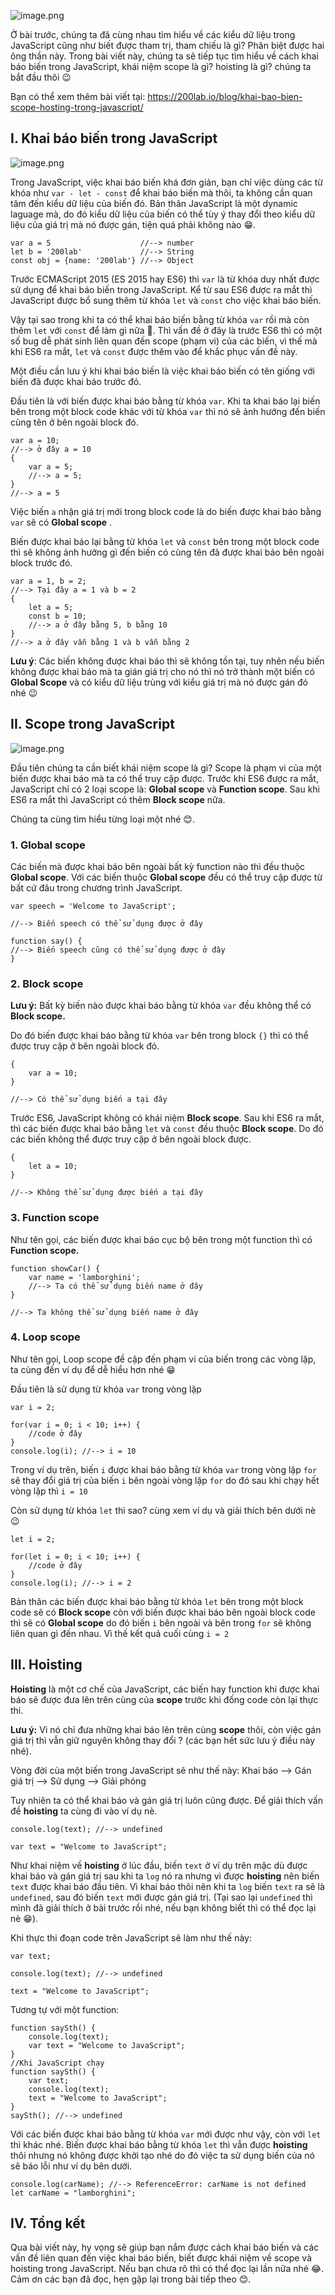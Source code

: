 ![image.png](https://images.viblo.asia/959c94e5-94e4-4d6d-a957-601403f222f4.png)

Ở bài trước, chúng ta đã cùng nhau tìm hiểu về các kiểu dữ liệu trong JavaScript cũng như biết được tham trị, tham chiếu là gì? Phân biệt được hai ông thần này. Trong bài viết này, chúng ta sẽ tiếp tục tìm hiểu về cách khai báo biến trong JavaScript, khái niệm scope là gì? hoisting là gì? chúng ta bắt đầu thôi 😉

Bạn có thể xem thêm bài viết tại: https://200lab.io/blog/khai-bao-bien-scope-hosting-trong-javascript/

## I. Khai báo biến trong JavaScript

![image.png](https://images.viblo.asia/43bd34f0-68fd-420a-a249-03b5c1e116dc.png)

Trong JavaScript, việc khai báo biến khá đơn giản, bạn chỉ việc dùng các từ khóa như `var - let - const` để khai báo biến mà thôi, ta không cần quan tâm đến kiểu dữ liệu của biến đó. Bản thân JavaScript là một dynamic laguage mà, do đó kiểu dữ liệu của biến có thể tùy ý thay đổi theo kiểu dữ liệu của giá trị mà nó được gán, tiện quá phải không nào 😁.

```
var a = 5                    //--> number
let b = '200lab'             //--> String
const obj = {name: '200lab'} //--> Object
```

Trước ECMAScript 2015 (ES 2015 hay ES6) thì `var` là từ khóa duy nhất được sử dụng để khai báo biến trong JavaScript. Kể từ sau ES6 được ra mắt thì JavaScript được bổ sung thêm từ khóa `let` và `const` cho việc khai báo biến.

Vậy tại sao trong khi ta có thể khai báo biến bằng từ khóa `var` rồi mà còn thêm `let` với `const` để làm gì nữa 🤔. Thì vấn đề ở đây là trước ES6 thì có một số bug dễ phát sinh liên quan đến scope (phạm vi) của các biến, vì thế mà khi ES6 ra mắt, `let` và `const` được thêm vào để khắc phục vấn đề này.

Một điều cần lưu ý khi khai báo biến là việc khai báo biến có tên giống với biến đã được khai báo trước đó.

Đầu tiên là với biến được khai báo bằng từ khóa `var`. Khi ta khai báo lại biến bên trong một  block code khác với từ khóa `var` thì nó sẽ ảnh hướng đến biến cùng tên ở bên ngoài block đó.

```
var a = 10;
//--> ở đây a = 10
{
	var a = 5;
    //--> a = 5;
}
//--> a = 5
```

Việc biến `a` nhận giá trị mới trong block code là do biến được khai báo bằng `var` sẽ có **Global scope** .

Biến được khai báo lại bằng từ khóa `let` và `const` bên trong một block code thì sẽ không ảnh hưởng gì đến biến có cùng tên đã được khai báo bên ngoài block trước đó.

```
var a = 1, b = 2;
//--> Tại đây a = 1 và b = 2
{
	let a = 5;
    const b = 10;
    //--> a ở đây bằng 5, b bằng 10
}
//--> a ở đây vẫn bằng 1 và b vẫn bằng 2
```

**Lưu ý**: Các biến không được khai báo thì sẽ không tồn tại, tuy nhên nếu biến không được khai báo mà ta gián giá trị cho nó thì nó trở thành một biến có **Global Scope** và có kiểu dữ liệu trùng với kiểu giá trị mà nó được gán đó nhé 😉

## II. Scope trong JavaScript

![image.png](https://images.viblo.asia/a7dd58b6-2c4f-4467-b809-ba8e648681bf.png)

Đầu tiên chúng ta cần biết khái niệm scope là gì? Scope là phạm vi của một biến được khai báo mà ta có thể truy cập được. Trước khi ES6 được ra mắt, JavaScript chỉ có 2 loại scope là: **Global scope** và **Function scope**. Sau khi ES6 ra mắt thì JavaScript có thêm **Block scope** nữa.

Chúng ta cùng tìm hiểu từng loại một nhé 😊.

### 1. Global scope

Các biến mà được khai báo bên ngoài bất kỳ function nào thì đều thuộc **Global scope**. Với các biến thuộc **Global scope** đều có thể truy cập được từ bất cứ đâu trong chương trình JavaScript.

```
var speech = 'Welcome to JavaScript';

//--> Biến speech có thể sử dụng được ở đây

function say() {
//--> Biến speech cũng có thể sử dụng được ở đây
}
```

### 2. Block scope

**Lưu ý:** Bất kỳ biến nào được khai báo bằng từ khóa `var` đều không thể có **Block scope.**

Do đó biến được khai báo bằng từ khóa `var` bên trong block `{}` thì có thể được truy cập ở bên ngoài block đó.

```
{
	var a = 10;
}

//--> Có thể sử dụng biến a tại đây
```

Trước ES6, JavaScript không có khái niệm **Block scope**. Sau khi ES6 ra mắt, thì các biến được khai báo bằng `let` và `const` đều thuộc **Block scope**. Do đó các biến không thể được truy cập ở bên ngoài block được.

```
{
	let a = 10;
}

//--> Không thể sử dụng được biến a tại đây
```

### 3. Function scope

Như tên gọi, các biến được khai báo cục bộ bên trong một function thì có **Function scope.**

```
function showCar() {
	var name = 'lamborghini';
    //--> Ta có thể sử dụng biến name ở đây
}

//--> Ta không thể sử dụng biến name ở đây
```

### 4. Loop scope

Như tên gọi, Loop scope đề cập đến phạm vi của biến trong các vòng lặp, ta cùng đến ví dụ để dễ hiểu hơn nhé 😁

Đầu tiên là sử dụng từ khóa `var` trong vòng lặp

```
var i = 2;

for(var i = 0; i < 10; i++) {
	//code ở đây
}
console.log(i); //--> i = 10
```

Trong ví dụ trên, biến `i` được khai báo bằng từ khóa `var` trong vòng lặp `for` sẽ thay đổi giá trị của biến `i` bên ngoài vòng lặp `for` do đó sau khi chạy hết vòng lặp thì `i = 10`

Còn sử dụng từ khóa `let` thì sao? cùng xem ví dụ và giải thích bên dưới nè 😉

```
let i = 2;

for(let i = 0; i < 10; i++) {
	//code ở đây
}
console.log(i); //--> i = 2
```

Bản thân các biến được khai báo bằng từ khóa `let` bên trong một block code sẽ có **Block scope** còn với biến được khai báo bên ngoài block code thì sẽ có **Global scope** do đó biến `i` bên ngoài và bên trong `for` sẽ không liên quan gì đến nhau. Vì thế kết quả cuối cùng `i = 2`

## III. Hoisting

**Hoisting** là một cơ chế của JavaScript, các biến hay function khi được khai báo sẽ được đưa lên trên cùng của **scope** trước khi đống code còn lại thực thi.

**Lưu ý:** Vì nó chỉ đưa những khai báo lên trên cùng **scope** thôi, còn việc gán giá trị thì vẫn giữ nguyên không thay đổi ? (các bạn hết sức lưu ý điều này nhé).

Vòng đời của một biến trong JavaScript sẽ như thế này:
Khai báo --> Gán giá trị --> Sử dụng --> Giải phóng

Tuy nhiên ta có thể khai báo và gán giá trị luôn cũng được. Để giải thích vấn đề **hoisting** ta cùng đi vào ví dụ nè.

```
console.log(text); //--> undefined

var text = "Welcome to JavaScript";
```

Như khai niệm về **hoisting** ở lúc đầu, biến `text` ở ví dụ trên mặc dù được khai báo và gán giá trị sau khi ta `log` nó ra nhưng vì được **hoisting** nên biến `text` được khai báo đầu tiên. Vì khai báo thôi nên khi ta `log` biến `text` ra sẽ là `undefined`, sau đó biến `text` mới được gán giá trị. (Tại sao lại `undefined` thì mình đã giải thích ở bài trước rồi nhé, nếu bạn không biết thì có thể đọc lại nè 😁).

Khi thực thi đoạn code trên JavaScript sẽ làm như thế này:

```
var text;

console.log(text); //--> undefined

text = "Welcome to JavaScript";
```

Tương tự với một function:

```
function saySth() {
    console.log(text);
    var text = "Welcome to JavaScript";
}
//Khi JavaScript chạy
function saySth() {
    var text;
    console.log(text);
    text = "Welcome to JavaScript";
}
saySth(); //--> undefined
```

Với các biến được khai báo bằng từ khóa `var` mới được như vậy, còn với `let` thì khác nhé. Biến được khai báo bằng từ khóa `let` thì vẫn được **hoisting** thôi nhưng nó không được khởi tạo nhé do đó việc ta sử dụng biến của nó sẽ báo lỗi như ví dụ bên dưới.

```
console.log(carName); //--> ReferenceError: carName is not defined
let carName = "lamborghini";
```

## IV. Tổng kết

Qua bài viết này, hy vọng sẽ giúp bạn nắm được cách khai báo biến và các vấn đề liên quan đến việc khai báo biến, biết được khái niệm về scope và hoisting trong JavaScript. Nếu bạn chưa rõ thì có thể đọc lại lần nữa nhé 😂. Cảm ơn các bạn đã đọc, hẹn gặp lại trong bài tiếp theo 😊.